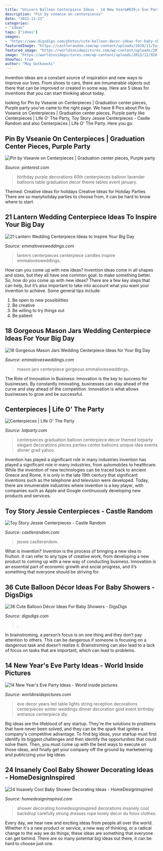 ```yaml
---
title: "Unicorn Balloon Centerpiece Ideas - 14 New Year&#039;s Eve Party Ideas"
description: "Pin by vseanie on centerpieces"
date: "2022-11-23"
categories:
- "ideas"
tags: ["ideas"]
images:
- "https://www.digsdigs.com/photos/cute-balloon-decor-ideas-for-baby-showers-15.jpg"
featuredImage: "https://castlerandom.com/wp-content/uploads/2019/11/Toy-story-centerpiece-2.jpg"
featured_image: "https://worldinsidepictures.com/wp-content/uploads/2013/12/920.jpg"
image: "https://worldinsidepictures.com/wp-content/uploads/2013/12/920.jpg"
ShowToc: true
author: "May Gutkowski"
---
```



Invention ideas are a constant source of inspiration and new ways to improve our lives. From shoes to cars, there are innumerable objects out there that can be improved or created in some way. Here are 5 ideas for inventions that you can start thinking about today.

	

		
looking for Pin by Vseanie on Centerpieces | Graduation center pieces, Purple party you've came to the right page. We have 8 Pics about Pin by Vseanie on Centerpieces | Graduation center pieces, Purple party like Centerpieces | Life O&#039; The Party, Toy Story Jessie Centerpieces - Castle Random and also Centerpieces | Life O&#039; The Party. Here you go:
		
    
## Pin By Vseanie On Centerpieces | Graduation Center Pieces, Purple Party

<img loading=lazy src="https://i.pinimg.com/736x/7b/b9/3b/7bb93b0b00fbc744cdc32307c10f1e42.jpg" onerror="this.onerror=null;this.src='https://tse2.mm.bing.net/th?id=OIP.Q4Rt9J5gJEF3uNHJaIYO0QHaHa&amp;pid=15.1';" alt="Pin by Vseanie on Centerpieces | Graduation center pieces, Purple party">

_Source: pinterest.com_

>birthday purple decorations 60th centerpieces balloon lavender balloons table graduation decor theme tables event january. 

	

Themed: Creative ideas for holidays
Creative Ideas for Holiday Parties
There are so manyholiday parties to choose from, it can be hard to know where to start.

    
## 21 Lantern Wedding Centerpiece Ideas To Inspire Your Big Day

<img loading=lazy src="https://emmalovesweddings.com/wp-content/uploads/2017/08/vintage-lantern-wedding-centerpieces-with-candles-and-babys-breath.jpg" onerror="this.onerror=null;this.src='https://tse4.mm.bing.net/th?id=OIP.mH7EAGwgHFp8VrFj_MVPgwHaLG&amp;pid=15.1';" alt="21 Lantern Wedding Centerpiece Ideas to Inspire Your Big Day">

_Source: emmalovesweddings.com_

>lantern centerpieces centerpiece candles inspire emmalovesweddings. 

	

How can you come up with new ideas?
Invention ideas come in all shapes and sizes, but they all have one common goal: to make something better. So, how do you come up with new ideas? There are a few key steps that can help, but it’s also important to take into account what you want your invention to achieve. Some general tips include: 
1. Be open to new possibilities 
2. Be creative 
3. Be willing to try things out 
4. Be patient 

    
## 18 Gorgeous Mason Jars Wedding Centerpiece Ideas For Your Big Day

<img loading=lazy src="https://emmalovesweddings.com/wp-content/uploads/2017/11/photos-in-mason-jars-vintage-wedding-centerpiece-ideas.jpg" onerror="this.onerror=null;this.src='https://tse4.mm.bing.net/th?id=OIP.wB3VzybQokHLgqoBKDn72QHaLH&amp;pid=15.1';" alt="18 Gorgeous Mason Jars Wedding Centerpiece Ideas for Your Big Day">

_Source: emmalovesweddings.com_

>mason jars centerpiece gorgeous emmalovesweddings. 

	

The Role of Innovation in Business:
Innovation is the key to success for businesses. By constantly innovating, businesses can stay ahead of the curve and stay ahead of the competition. Innovation is what allows businesses to grow and be successful.

    
## Centerpieces | Life O&#039; The Party

<img loading=lazy src="https://lotparty.com/n/wp-content/uploads/photo-gallery/centerpiece-41.JPG" onerror="this.onerror=null;this.src='https://tse1.mm.bing.net/th?id=OIP.hn9B7UFO-G3l7OqAz81_WwHaLH&amp;pid=15.1';" alt="Centerpieces | Life O&#039; The Party">

_Source: lotparty.com_

>centerpieces graduation balloon centerpiece decor themed lotparty elegant decorations pieces parties center balloons unique idea events dinner grad yahoo. 

	

Invention has played a significant role in many industries
Invention has played a significant role in many industries, from automobiles to healthcare. While the invention of new technologies can be traced back to ancient Greece and Rome, it is only in the late 19th century that significant inventions such as the telephone and television were developed. Today, there are innumerable industries where invention is a key player, with companies such as Apple and Google continuously developing new products and services.

    
## Toy Story Jessie Centerpieces - Castle Random

<img loading=lazy src="https://castlerandom.com/wp-content/uploads/2019/11/Toy-story-centerpiece-2.jpg" onerror="this.onerror=null;this.src='https://tse1.mm.bing.net/th?id=OIP.u1CJeOzUlGnksfzDDBGO5AHaJ4&amp;pid=15.1';" alt="Toy Story Jessie Centerpieces - Castle Random">

_Source: castlerandom.com_

>jessie castlerandom. 

	

What is invention?
Invention is the process of bringing a new idea to fruition. It can refer to any type of creative work, from developing a new product to coming up with a new way of conducting business. Innovation is an essential part of economic growth and social progress, and it’s something that everyone should be striving for.

    
## 36 Cute Balloon Décor Ideas For Baby Showers - DigsDigs

<img loading=lazy src="https://www.digsdigs.com/photos/cute-balloon-decor-ideas-for-baby-showers-15.jpg" onerror="this.onerror=null;this.src='https://tse4.mm.bing.net/th?id=OIP.ABcKEHZkawXjj1fPx6ttxwHaJ4&amp;pid=15.1';" alt="36 Cute Balloon Décor Ideas For Baby Showers - DigsDigs">

_Source: digsdigs.com_

>. 

	

In brainstroming, a person’s focus is on one thing and they don’t pay attention to others. This can be dangerous if someone is focusing on a dangerous task and doesn’t realize it. Brainstroming can also lead to a lack of focus on tasks that are important, which can lead to problems.

    
## 14 New Year&#039;s Eve Party Ideas - World Inside Pictures

<img loading=lazy src="https://worldinsidepictures.com/wp-content/uploads/2013/12/920.jpg" onerror="this.onerror=null;this.src='https://tse1.mm.bing.net/th?id=OIP.jij6bp6P0zUViOE9D5ZkYQAAAA&amp;pid=15.1';" alt="14 New Year&#039;s Eve Party Ideas - World inside pictures">

_Source: worldinsidepictures.com_

>eve decor years led table lights string reception decorations centerpieces winter weddings dinner decoration gold event birthday entrance centerpiece diy. 

	

Big ideas are the lifeblood of any startup. They're the solutions to problems that have never been solved, and they can be the spark that ignites a company's competitive advantage. To find big ideas, your startup must first identify its biggest challenges and then identify the opportunities that could solve them. Then, you must come up with the best ways to execute on those ideas, and finally get your company off the ground by marketeering and publicizing your big ideas.

    
## 24 Insanely Cool Baby Shower Decorating Ideas - HomeDesignInspired

<img loading=lazy src="http://www.homedesigninspired.com/wp-content/uploads/2017/07/Host-the-Cutest-Baby-Shower-HDI-4.jpg" onerror="this.onerror=null;this.src='https://tse2.mm.bing.net/th?id=OIP.hcJETZSEqMihQgr7YhJfEwHaOZ&amp;pid=15.1';" alt="24 Insanely Cool Baby Shower Decorating Ideas - HomeDesignInspired">

_Source: homedesigninspired.com_

>shower decorating homedesigninspired decorations insanely cool backdrop carefully strung dresses rope lovely decor du fotos clothes. 

	

Every day, we hear new and exciting ideas from people all over the world. Whether it's a new product or service, a new way of thinking, or a radical change to the way we do things, these ideas are something that everyone can get behind. There are so many potential big ideas out there, it can be hard to choose just one.

